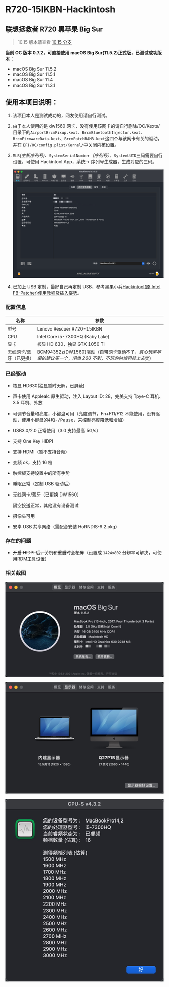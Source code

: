 # R720-15IKBN-Hackintosh

## 联想拯救者 R720 黑苹果 Big Sur

> 10.15 版本请查看 [10.15 分支](https://github.com/Jonny-china/R720-15IKBN-Hackintosh/tree/10.15)

**当前 OC 版本 0.7.2，可直接使用 macOS Big Sur(11.5.2)正式版，已测试成功版本：**

- macOS Big Sur 11.5.2
- macOS Big Sur 11.5.1
- macOS Big Sur 11.4
- macOS Big Sur 11.3.1

## 使用本项目说明：

1. 该项目本人是测试成功的，网友使用请自行测试。

2. 由于本人使用的是 dw1560 网卡，没有使用该网卡的请自行删除/OC/Kexts/目录下的`AirportBrcmFixup.kext`、`BrcmBluetoothInjector.kext`、`BrcmFirmwareData.kext`、`BrcmPatchRAM3.kext`这四个与该网卡有关的驱动，并在 `EFI/OC/config.plist/Kernel/`中关闭内核设置。

3. `MLB`_(主板序列号)_、`SystemSerialNumber`_（序列号）_、`SystemUUID`三码需要自行设置，可使用 Hackintool.App，系统-> 序列号生成器，生成对应的三码。

   <img src="photo/2.png" alt="2.png" style="zoom:50%;" />

4. 已加上 USB 定制，最好自己再定制 USB，参考黑果小兵[Hackintool(原 Intel FB-Patcher)使用教程及插入姿势](https://blog.daliansky.net/Intel-FB-Patcher-tutorial-and-insertion-pose.html#定制usb)。

### 配置信息

| 名称                    | 参数                                                                                                       |
| ----------------------- | ---------------------------------------------------------------------------------------------------------- |
| 型号                    | Lenovo Rescuer R720-15IKBN                                                                                 |
| CPU                     | Intel Core i5-7300HQ (Kaby Lake)                                                                           |
| 显卡                    | 核显 HD 630，独显 GTX 1050 Ti                                                                              |
| 无线网卡/蓝牙（已更换） | BCM94352z(DW1560)驱动（自带网卡驱动不了，*真心玩黑苹果的建议买一个，闲鱼 200 不到，不玩的时候再挂上去*卖） |

### 已经驱动

- 核显 HD630(独显暂时无解，已屏蔽)

- 声卡使用 Applealc 原生驱动，注入 Layout ID: 28，完美支持 Tpye-C 耳机、3.5 耳机、外放

- 可调节音量和亮度，小键盘可用（亮度调节，Fn+F11/F12 不能使用，没有驱动，使用小键盘的<kbd>4</kbd>和<kbd>-/Pause</kbd>，来控制亮度降低和增加）

- USB3.0/2.0 正常使用（3.0 支持最高 5G/s）

- 支持 One Key HIDPI

- 支持 HDMI（暂不支持音频）

- 变频 ok，支持 16 档

- 触控板支持设置中的所有手势

- 睡眠正常（定制 USB 驱动后）

- 无线网卡/蓝牙（已更换 DW1560）

  隔空投送正常，其他没有设备测试

- 摄像头可用

- 安卓 USB 共享网络（需配合安装 HoRNDIS-9.2.pkg）

### 存在的问题

- ~~开启 HIDPI 后，关机和重启时会花屏~~（设置成 `1424x802` 分辨率可解决，可使用RDM工具设置）

### 相关截图

![1.png](photo/1.png)

![4.jpeg](photo/4.jpg)

![3.jpeg](photo/3.jpg)
